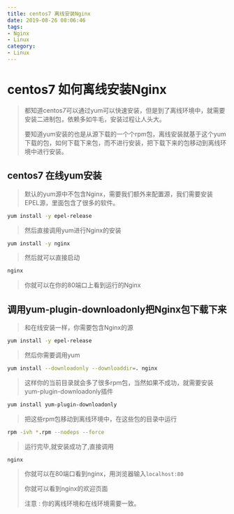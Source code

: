 ```yaml
---
title: centos7 离线安装Nginx
date: 2019-08-26 08:06:46
tags:
- Nginx
- Linux
category:
- Linux
---
```


# centos7 如何离线安装Nginx

> 都知道centos7可以通过yum可以快速安装，但是到了离线环境中，就需要安装二进制包，依赖多如牛毛，安装过程让人头大。
>
> 要知道yum安装的也是从源下载的一个个rpm包，离线安装就基于这个yum下载的包，如何下载下来包，而不进行安装，把下载下来的包移动到离线环境中进行安装。

## centos7 在线yum安装

> 默认的yum源中不包含Nginx，需要我们额外来配置源，我们需要安装EPEL源，里面包含了很多的软件。

```bash
yum install -y epel-release
```

> 然后直接调用yum进行Nginx的安装

```bash
yum install -y nginx
```

> 然后就可以直接启动

```bash
nginx
```

> 你就可以在你的80端口上看到运行的Nginx

## 调用yum-plugin-downloadonly把Nginx包下载下来

> 和在线安装一样，你需要包含Nginx的源

```bash
yum install -y epel-release
```

> 然后你需要调用yum

```bash
yum install --downloadonly --downloaddir=. nginx
```

> 这样你的当前目录就会多了很多rpm包，当然如果不成功，就需要安装yum-plugin-downloadonly插件

```bash
yum install yum-plugin-downloadonly
```

> 把这些rpm包移动到离线环境中，在这些包的目录中运行

```bash
rpm -ivh *.rpm --nodeps --force
```

> 运行完毕,就安装成功了,直接调用

```bash
nginx
```

> 你就可以在80端口看到nginx，用浏览器输入`localhost:80`
>
> 你就可以看到nginx的欢迎页面
>
> 注意 : 你的离线环境和在线环境需要一致。
 